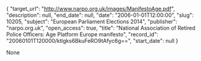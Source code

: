 {
  "target_url": "http://www.narpo.org.uk/images/ManifestoAge.pdf", 
  "description": null, 
  "end_date": null, 
  "date": "2006-01-01T12:00:00", 
  "slug": 10205, 
  "subject": "European Parliament Elections 2014", 
  "publisher": "narpo.org.uk", 
  "open_access": true, 
  "title": "National Association of Retired Police Officers: Age Platform Europe manifesto", 
  "record_id": "20060101T120000/ktlgks6BkuFeRO9tAfyc6g==", 
  "start_date": null
}

None